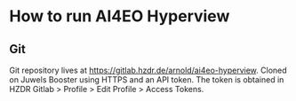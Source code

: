 # How to run AI4EO Hyperview

## Git

Git repository lives at https://gitlab.hzdr.de/arnold/ai4eo-hyperview. Cloned on Juwels Booster using HTTPS and an API token. The token is obtained in HZDR Gitlab > Profile > Edit Profile > Access Tokens.
